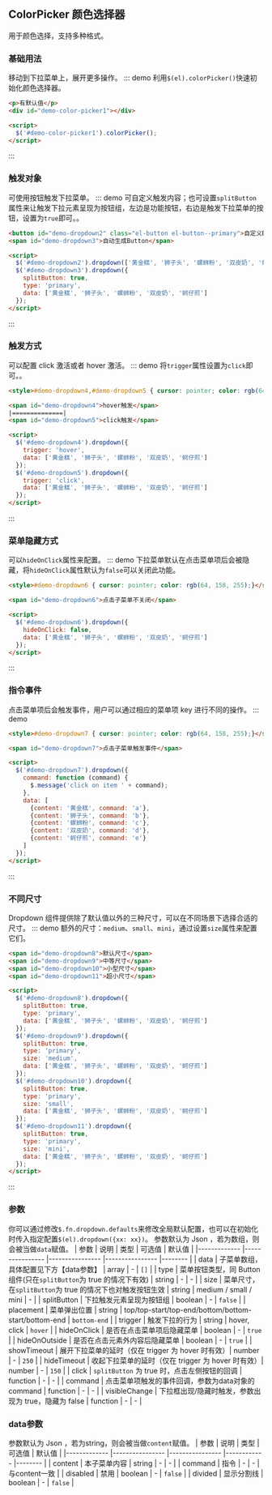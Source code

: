 ## ColorPicker 颜色选择器
用于颜色选择，支持多种格式。

### 基础用法
移动到下拉菜单上，展开更多操作。
::: demo 利用`$(el).colorPicker()`快速初始化颜色选择器。

``` html
<p>有默认值</p>
<div id="demo-color-picker1"></div>

<script>
  $('#demo-color-picker1').colorPicker();
</script>
```
:::

### 触发对象
可使用按钮触发下拉菜单。
::: demo 可自定义触发内容；也可设置`splitButton`属性来让触发下拉元素呈现为按钮组，左边是功能按钮，右边是触发下拉菜单的按钮，设置为`true`即可。。

``` html
<button id="demo-dropdown2" class="el-button el-button--primary">自定义Button</button>
<span id="demo-dropdown3">自动生成Button</span>

<script>
  $('#demo-dropdown2').dropdown(['黄金糕', '狮子头', '螺蛳粉', '双皮奶', '蚵仔煎']);
  $('#demo-dropdown3').dropdown({
    splitButton: true,
    type: 'primary',
    data: ['黄金糕', '狮子头', '螺蛳粉', '双皮奶', '蚵仔煎']
  });
</script>
```
:::

### 触发方式
可以配置 click 激活或者 hover 激活。
::: demo 将`trigger`属性设置为`click`即可。。

``` html
<style>#demo-dropdown4,#demo-dropdown5 { cursor: pointer; color: rgb(64, 158, 255);}</style>

<span id="demo-dropdown4">hover触发</span>
|==============|
<span id="demo-dropdown5">click触发</span>

<script>
  $('#demo-dropdown4').dropdown({
    trigger: 'hover',
    data: ['黄金糕', '狮子头', '螺蛳粉', '双皮奶', '蚵仔煎']
  });
  $('#demo-dropdown5').dropdown({
    trigger: 'click',
    data: ['黄金糕', '狮子头', '螺蛳粉', '双皮奶', '蚵仔煎']
  });
</script>
```
:::

### 菜单隐藏方式
可以`hideOnClick`属性来配置。
::: demo 下拉菜单默认在点击菜单项后会被隐藏，将`hideOnClick`属性默认为`false`可以关闭此功能。

``` html
<style>#demo-dropdown6 { cursor: pointer; color: rgb(64, 158, 255);}</style>

<span id="demo-dropdown6">点击子菜单不关闭</span>

<script>
  $('#demo-dropdown6').dropdown({
    hideOnClick: false,
    data: ['黄金糕', '狮子头', '螺蛳粉', '双皮奶', '蚵仔煎']
  });
</script>
```
:::

### 指令事件
点击菜单项后会触发事件，用户可以通过相应的菜单项 key 进行不同的操作。
::: demo

``` html
<style>#demo-dropdown7 { cursor: pointer; color: rgb(64, 158, 255);}</style>

<span id="demo-dropdown7">点击子菜单触发事件</span>

<script>
  $('#demo-dropdown7').dropdown({
    command: function (command) {
      $.message('click on item ' + command);
    },
    data: [
      {content: '黄金糕', command: 'a'},
      {content: '狮子头', command: 'b'},
      {content: '螺蛳粉', command: 'c'},
      {content: '双皮奶', command: 'd'},
      {content: '蚵仔煎', command: 'e'}
    ]
  });
</script>
```
:::

### 不同尺寸
Dropdown 组件提供除了默认值以外的三种尺寸，可以在不同场景下选择合适的尺寸。
::: demo 额外的尺寸：`medium`、`small`、`mini`，通过设置`size`属性来配置它们。

``` html
<span id="demo-dropdown8">默认尺寸</span>
<span id="demo-dropdown9">中等尺寸</span>
<span id="demo-dropdown10">小型尺寸</span>
<span id="demo-dropdown11">超小尺寸</span>

<script>
  $('#demo-dropdown8').dropdown({
    splitButton: true,
    type: 'primary',
    data: ['黄金糕', '狮子头', '螺蛳粉', '双皮奶', '蚵仔煎']
  });
  $('#demo-dropdown9').dropdown({
    splitButton: true,
    type: 'primary',
    size: 'medium',
    data: ['黄金糕', '狮子头', '螺蛳粉', '双皮奶', '蚵仔煎']
  });
  $('#demo-dropdown10').dropdown({
    splitButton: true,
    type: 'primary',
    size: 'small',
    data: ['黄金糕', '狮子头', '螺蛳粉', '双皮奶', '蚵仔煎']
  });
  $('#demo-dropdown11').dropdown({
    splitButton: true,
    type: 'primary',
    size: 'mini',
    data: ['黄金糕', '狮子头', '螺蛳粉', '双皮奶', '蚵仔煎']
  });
</script>
```
:::

### 参数
你可以通过修改`$.fn.dropdown.defaults`来修改全局默认配置，也可以在初始化时传入指定配置`$(el).dropdown({xx: xx})`。
参数默认为 Json ，若为数组，则会被当做`data`赋值。
| 参数      | 说明    | 类型      | 可选值       | 默认值   |
|-------------  |---------------- |---------------- |---------------- |-------- |
| data          | 子菜单数组，具体配置见下方【data参数】   | array  | - | `[]` |
| type          | 菜单按钮类型，同 Button 组件(只在`splitButton`为 true 的情况下有效)   | string  | - | - |
| size          | 菜单尺寸，在`splitButton`为 true 的情况下也对触发按钮生效  | string | medium / small / mini | - |
| splitButton  | 下拉触发元素呈现为按钮组    | boolean  |    -  |  `false` |
| placement    | 菜单弹出位置     | string | top/top-start/top-end/bottom/bottom-start/bottom-end  | `bottom-end` |
| trigger       | 触发下拉的行为     | string    | hover, click  | `hover` |
| hideOnClick | 是否在点击菜单项后隐藏菜单     | boolean          | - | `true` |
| hideOnOutside | 是否在点击元素外内容后隐藏菜单     | boolean          | - | `true` |
| showTimeout  | 展开下拉菜单的延时（仅在 trigger 为 hover 时有效）| number          | - | `250` |
| hideTimeout  | 收起下拉菜单的延时（仅在 trigger 为 hover 时有效）| number          | - | `150` |
| click  | `splitButton` 为 true 时，点击左侧按钮的回调 | function | - | - |
| command  | 点击菜单项触发的事件回调，参数为data对象的command | function | - | - |
| visibleChange | 下拉框出现/隐藏时触发，参数出现为 true，隐藏为 false | function | - | - |

### data参数
参数默认为 Json ，若为string，则会被当做`content`赋值。
| 参数          | 说明            | 类型            | 可选值    | 默认值   |
|-------------  |---------------- |---------------- |------------ |-------- |
| content       | 本子菜单内容     | string  | - | - |
| command       | 指令     | - | - | 与content一致 |
| disabled      | 禁用     | boolean          | - | `false` |
| divided       | 显示分割线     | boolean          | - | `false` |
